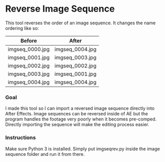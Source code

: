 # Reverse Image Sequence
This tool reverses the order of an image sequence. It changes the name ordering like so:

| Before | After |
| :-: |:-:|
| imgseq_0000.jpg | imgseq_0004.jpg |
| imgseq_0001.jpg | imgseq_0003.jpg |
| imgseq_0002.jpg | imgseq_0002.jpg |
| imgseq_0003.jpg | imgseq_0001.jpg |
| imgseq_0004.jpg | imgseq_0004.jpg |
### Goal
I made this tool so I can import a reversed image sequence directly into After Effects. Image sequences can be reversed inside of AE but the program handles the footage very poorly when it becomes pre-comped. Directly importing the sequence will make the editing process easier.

### Instructions
Make sure Python 3 is installed. Simply put imgseqrev.py inside the image sequence folder and run it from there.

